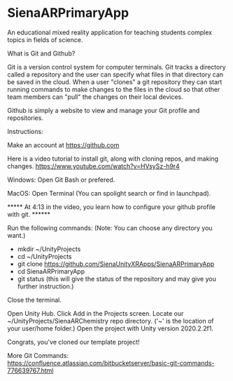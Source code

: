 # SienaARPrimaryApp
An educational mixed reality application for teaching students complex topics in fields of science.


What is Git and Github?

  Git is a version control system for computer terminals. Git tracks a directory called a
  repository and the user can specify what files in that directory can be saved in the cloud.
  When a user "clones" a git repository they can start running commands to make changes to the
  files in the cloud so that other team members can "pull" the changes on their local devices.
  
  Github is simply a website to view and manage your Git profile and repositories.
  

Instructions:

Make an account at https://github.com

Here is a video tutorial to install git, along with cloning repos, and making changes. https://www.youtube.com/watch?v=HVsySz-h9r4

Windows:
  Open Git Bash or prefered.
    
MacOS:
  Open Terminal (You can spolight search or find in launchpad).
  
***** At 4:13 in the video, you learn how to configure your github profile with git. ******

Run the following commands:   (Note: You can choose any directory you want.)
- mkdir ~/UnityProjects
- cd ~/UnityProjects
- git clone https://github.com/SienaUnityXRApps/SienaARPrimaryApp
- cd SienaARPrimaryApp
- git status            (this will give the status of the repository and may give you further instruction.)

Close the terminal.

Open Unity Hub.
Click Add in the Projects screen.
Locate our ~/UnityProjects/SienaARChemistry repo directory. ('~' is the location of your user/home folder.)
Open the project with Unity version 2020.2.2f1.
  
Congrats, you've cloned our template project!

More Git Commands:
https://confluence.atlassian.com/bitbucketserver/basic-git-commands-776639767.html
